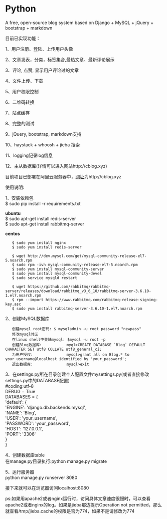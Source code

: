# Python
A free, open-source blog system based on Django + MySQL + jQuery + bootstrap + markdown

目前已实现功能：

1、用户注册、登陆、上传用户头像

2、文章发表，分类，标签集合,最热文章、最新评论展示

3、评论, 点赞, 显示用户评论过的文章

4、文件上传、下载

5、用户权限控制

6、二维码转换

7、站点缓存

8、完整的测试

9、jQuery, bootstrap, markdown支持

10、haystack + whoosh + jieba 搜索

11、logging记录log信息

12、主从数据库(详情可以进入网站http://cblog.xyz)

目前项目已部署在阿里云服务器中，<a href='http://cblog.xyz' target='_blank'>网址</a>为http://cblog.xyz



使用说明:

1、安装依赖包  
   $ sudo pip install -r requirements.txt  

   **ubuntu**  
   $ sudo apt-get install redis-server  
   $ sudo apt-get install rabbitmq-server  

   **centos**
```
   $ sudo yum install nginx
   $ sudo yum install redis-server

   $ wget http://dev.mysql.com/get/mysql-community-release-el7-5.noarch.rpm
   $ sudo rpm -ivh mysql-community-release-el7-5.noarch.rpm
   $ sudo yum install mysql-community-server
   $ sudo yum install mysql-community-devel
   $ sudo service mysqld restart

   $ wget https://github.com/rabbitmq/rabbitmq-server/releases/download/rabbitmq_v3_6_10/rabbitmq-server-3.6.10-1.el7.noarch.rpm
   $ rpm --import https://www.rabbitmq.com/rabbitmq-release-signing-key.asc
   $ sudo yum install rabbitmq-server-3.6.10-1.el7.noarch.rpm

 ```

2、创建MySQL数据库  
```
   创建mysql root密码: $ mysqladmin -u root password "newpass"
   修改mysql时区
   在linux shell中登陆mysql: $mysql -u root -p  
   创建Blog数据库:           myql>CREATE DATABASE `Blog` DEFAULT CHARACTER SET utf8 COLLATE utf8_general_ci;  
   为用户授权:               mysql>grant all on Blog.* to your_username@localhost identified by 'your_password';  
   退出数据库:               mysql>exit  
```
   
3、在settings.py所在目录创建个人配置文件mysettings.py(或者直接修改settings.py中的DATABASE配置)  
   #coding:utf-8  
   DEBUG = True  
   DATABASES = {  
       'default': {  
           'ENGINE': 'django.db.backends.mysql',  
           'NAME': 'Blog',  
           'USER': 'your_username',  
           'PASSWORD': 'your_password',  
           'HOST': '127.0.0.1',  
           'PORT': '3306'  
        }  
   }  
   
4、创建数据库table  
   在manage.py目录执行:python manage.py migrate
   
5、运行服务器  
   python manage.py runserver 8080
   
接下来就可以在浏览器访问localhost:8080

ps:如果用apache2或者nginx运行时，访问具体文章速度很慢时，可以查看apache2或者nginx的log。如果是jieba那边提示Operation not permitted，那么就查看/tmp/jieba.cache的权限是否为774，如果不是请修改为774
